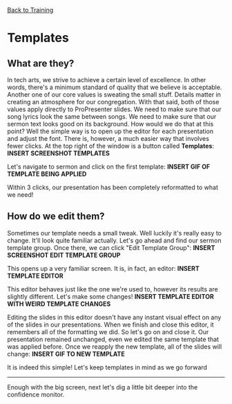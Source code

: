 <!-- TITLE: 204 - Templates -->
<!-- SUBTITLE: 3 Clicks and a slide changes forever -->

[Back to Training](/media/training)

# Templates
## What are they?
In tech arts, we strive to achieve a certain level of excellence. In other words, there's a minimum standard of quality that we believe is acceptable. Another one of our core values is sweating the small stuff. Details matter in creating an atmosphere for our congregation. With that said, both of those values apply directly to ProPresenter slides. We need to make sure that our song lyrics look the same between songs. We need to make sure that our sermon text looks good on its background. How would we do that at this point? Well the simple way is to open up the editor for each presentation and adjust the font. There is, however, a much easier way that involves fewer clicks. At the top right of the window is a button called **Templates**:
**INSERT SCREENSHOT TEMPLATES**

Let's navigate to sermon and click on the first template:
**INSERT GIF OF TEMPLATE BEING APPLIED**

Within 3 clicks, our presentation has been completely reformatted to what we need!
## How do we edit them?
Sometimes our template needs a small tweak. Well luckily it's really easy to change. It'll look quite familiar actually. Let's go ahead and find our sermon template group. Once there, we can click "Edit Template Group":
**INSERT SCREENSHOT EDIT TEMPLATE GROUP**

This opens up a very familiar screen. It is, in fact, an editor:
**INSERT TEMPLATE EDITOR**

This editor behaves just like the one we're used to, however its results are slightly different. Let's make some changes!
**INSERT TEMPLATE EDITOR WITH WEIRD TEMPLATE CHANGES**

Editing the slides in this editor doesn't have any instant visual effect on any of the slides in our presentations. When we finish and close this editor, it remembers all of the formatting we did. So let's go on and close it. Our presentation remained unchanged, even we edited the same template that was applied before. Once we reapply the new template, all of the slides will change:
**INSERT GIF TO NEW TEMPLATE**

It is indeed this simple! Let's keep templates in mind as we go forward

---

Enough with the big screen, next let's dig a little bit deeper into the confidence monitor.

